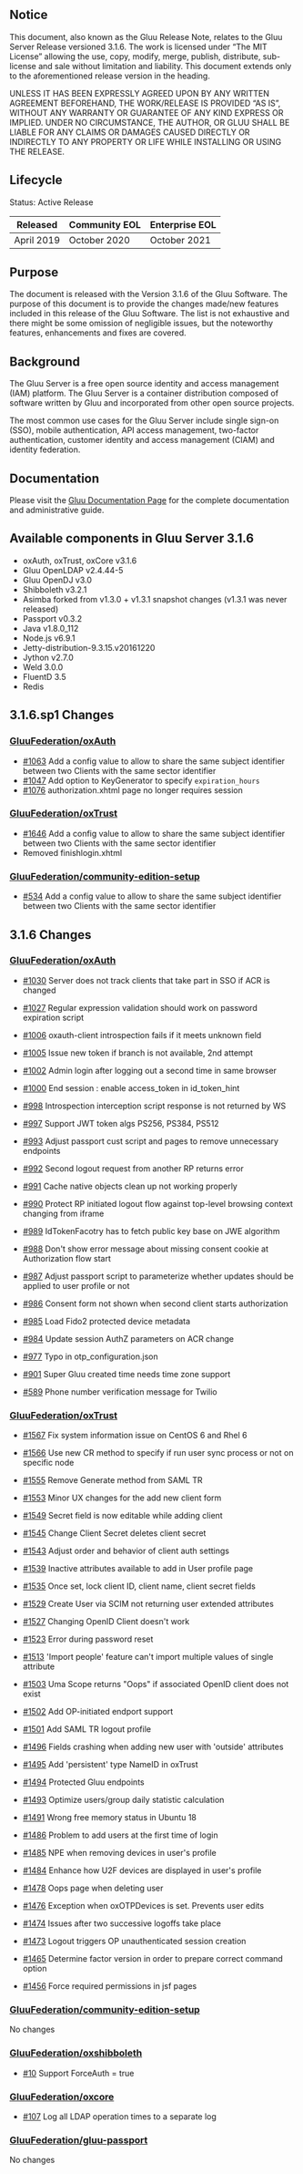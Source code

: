 ## Notice

This document, also known as the Gluu Release Note, 
relates to the Gluu Server Release versioned 3.1.6. The work is licensed under “The MIT License” 
allowing the use, copy, modify, merge, publish, distribute, sub-license and sale without 
limitation and liability. This document extends only to the aforementioned release version 
in the heading.

UNLESS IT HAS BEEN EXPRESSLY AGREED UPON BY ANY WRITTEN AGREEMENT BEFOREHAND, 
THE WORK/RELEASE IS PROVIDED “AS IS”, WITHOUT ANY WARRANTY OR GUARANTEE OF ANY KIND 
EXPRESS OR IMPLIED. UNDER NO CIRCUMSTANCE, THE AUTHOR, OR GLUU SHALL BE LIABLE FOR ANY 
CLAIMS OR DAMAGES CAUSED DIRECTLY OR INDIRECTLY TO ANY PROPERTY OR LIFE WHILE INSTALLING 
OR USING THE RELEASE.

## Lifecycle

Status: Active Release

| Released | Community EOL | Enterprise EOL |
| --- | --- | --- |
| April 2019 | October 2020 | October 2021 |

## Purpose

The document is released with the Version 3.1.6 of the Gluu Software. The purpose of this document is to provide the changes made/new features included in this release of the Gluu Software. The list is not exhaustive and there might be some omission of negligible issues, but the noteworthy features, enhancements and fixes are covered. 

## Background

The Gluu Server is a free open source identity and access management (IAM) platform. The Gluu Server is a container distribution composed of software written by Gluu and incorporated from other open source projects. 

The most common use cases for the Gluu Server include single sign-on (SSO), mobile authentication, API access management, two-factor authentication, customer identity and access management (CIAM) and identity federation.

## Documentation

Please visit the [Gluu Documentation Page](http://www.gluu.org/docs/ce) for the complete 
documentation and administrative guide. 

## Available components in Gluu Server 3.1.6
- oxAuth, oxTrust, oxCore v3.1.6
- Gluu OpenLDAP v2.4.44-5
- Gluu OpenDJ v3.0
- Shibboleth v3.2.1
- Asimba forked from v1.3.0 + v1.3.1 snapshot changes (v1.3.1 was never released)
- Passport v0.3.2
- Java v1.8.0_112
- Node.js v6.9.1
- Jetty-distribution-9.3.15.v20161220
- Jython v2.7.0
- Weld 3.0.0
- FluentD 3.5
- Redis

## 3.1.6.sp1 Changes

### [GluuFederation/oxAuth](https://github.com/GluuFederation/oxAuth/issues?utf8=?&q=is%3Aissue+milestone%3A3.1.6+)

- [#1063](https://github.com/GluuFederation/oxAuth/issues/1063) Add a config value to allow to share the same subject identifier between two Clients with the same sector identifier
- [#1047](https://github.com/GluuFederation/oxAuth/issues/1047) Add option to KeyGenerator to specify `expiration_hours`
- [#1076](https://github.com/GluuFederation/oxAuth/issues/1076) authorization.xhtml page no longer requires session

### [GluuFederation/oxTrust](https://github.com/GluuFederation/oxTrust/issues?utf8=?&q=is%3Aissue+milestone%3A3.1.6+)

- [#1646](https://github.com/GluuFederation/oxTrust/pull/1646) Add a config value to allow to share the same subject identifier between two Clients with the same sector identifier
- Removed finishlogin.xhtml

### [GluuFederation/community-edition-setup](https://github.com/GluuFederation/community-edition-setup/issues?utf8=?&q=is%3Aissue+milestone%3A3.1.6+)

- [#534](https://github.com/GluuFederation/community-edition-setup/pull/534) Add a config value to allow to share the same subject identifier between two Clients with the same sector identifier

## 3.1.6 Changes

### [GluuFederation/oxAuth](https://github.com/GluuFederation/oxAuth/issues?utf8=?&q=is%3Aissue+milestone%3A3.1.6+)

- [#1030](https://github.com/GluuFederation/oxAuth/issues/1030) Server does not track clients that take part in SSO if ACR is changed

- [#1027](https://github.com/GluuFederation/oxAuth/issues/1027) Regular expression validation should work on password expiration script

- [#1006](https://github.com/GluuFederation/oxAuth/issues/1006) oxauth-client introspection fails if it meets unknown field

- [#1005](https://github.com/GluuFederation/oxAuth/issues/1005) Issue new token if branch is not available, 2nd attempt

- [#1002](https://github.com/GluuFederation/oxAuth/issues/1002) Admin login after logging out a second time in same browser

- [#1000](https://github.com/GluuFederation/oxAuth/issues/1000) End session : enable access_token in id_token_hint

- [#998](https://github.com/GluuFederation/oxAuth/issues/998) Introspection interception script response is not returned by WS

- [#997](https://github.com/GluuFederation/oxAuth/issues/997) Support JWT token algs PS256, PS384, PS512

- [#993](https://github.com/GluuFederation/oxAuth/issues/993) Adjust passport cust script and pages to remove unnecessary endpoints

- [#992](https://github.com/GluuFederation/oxAuth/issues/992) Second logout request from another RP returns error

- [#991](https://github.com/GluuFederation/oxAuth/issues/991) Cache native objects clean up not working properly

- [#990](https://github.com/GluuFederation/oxAuth/issues/990) Protect RP initiated logout flow against top-level browsing context changing from iframe

- [#989](https://github.com/GluuFederation/oxAuth/issues/989) IdTokenFacotry has to fetch public key base on JWE algorithm

- [#988](https://github.com/GluuFederation/oxAuth/issues/988) Don't show error message about missing consent cookie at Authorization flow start

- [#987](https://github.com/GluuFederation/oxAuth/issues/987) Adjust passport script to parameterize whether updates should be applied to user profile or not

- [#986](https://github.com/GluuFederation/oxAuth/issues/986) Consent form not shown when second client starts authorization

- [#985](https://github.com/GluuFederation/oxAuth/issues/985) Load Fido2 protected device metadata

- [#984](https://github.com/GluuFederation/oxAuth/issues/984) Update session AuthZ parameters on ACR change

- [#977](https://github.com/GluuFederation/oxAuth/issues/977) Typo in otp_configuration.json

- [#901](https://github.com/GluuFederation/oxAuth/issues/901) Super Gluu created time needs time zone support

- [#589](https://github.com/GluuFederation/oxAuth/issues/589) Phone number verification message for Twilio

### [GluuFederation/oxTrust](https://github.com/GluuFederation/oxTrust/issues?utf8=?&q=is%3Aissue+milestone%3A3.1.6+)

- [#1567](https://github.com/GluuFederation/oxTrust/issues/1567) Fix system information issue on CentOS 6 and Rhel 6

- [#1566](https://github.com/GluuFederation/oxTrust/issues/1566) Use new CR method to specify if run user sync process or not on specific node

- [#1555](https://github.com/GluuFederation/oxTrust/issues/1555) Remove Generate method from SAML TR

- [#1553](https://github.com/GluuFederation/oxTrust/issues/1553) Minor UX changes for the add new client form

- [#1549](https://github.com/GluuFederation/oxTrust/issues/1549) Secret field is now editable while adding client

- [#1545](https://github.com/GluuFederation/oxTrust/issues/1545) Change Client Secret deletes client secret

- [#1543](https://github.com/GluuFederation/oxTrust/issues/1543) Adjust order and behavior of client auth settings

- [#1539](https://github.com/GluuFederation/oxTrust/issues/1539) Inactive attributes available to add in User profile page

- [#1535](https://github.com/GluuFederation/oxTrust/issues/1535) Once set, lock client ID, client name, client secret fields

- [#1529](https://github.com/GluuFederation/oxTrust/issues/1529) Create User via SCIM not returning user extended attributes

- [#1527](https://github.com/GluuFederation/oxTrust/issues/1527) Changing OpenID Client doesn't work

- [#1523](https://github.com/GluuFederation/oxTrust/issues/1523) Error during password reset

- [#1513](https://github.com/GluuFederation/oxTrust/issues/1513) 'Import people' feature can't import multiple values of single attribute

- [#1503](https://github.com/GluuFederation/oxTrust/issues/1503) Uma Scope returns "Oops" if associated OpenID client does not exist

- [#1502](https://github.com/GluuFederation/oxTrust/issues/1502) Add OP-initiated endport support

- [#1501](https://github.com/GluuFederation/oxTrust/issues/1501) Add SAML TR logout profile

- [#1496](https://github.com/GluuFederation/oxTrust/issues/1496) Fields crashing when adding new user with 'outside' attributes

- [#1495](https://github.com/GluuFederation/oxTrust/issues/1495) Add 'persistent' type NameID in oxTrust

- [#1494](https://github.com/GluuFederation/oxTrust/issues/1494) Protected Gluu endpoints

- [#1493](https://github.com/GluuFederation/oxTrust/issues/1493) Optimize users/group daily statistic calculation

- [#1491](https://github.com/GluuFederation/oxTrust/issues/1491) Wrong free memory status in Ubuntu 18

- [#1486](https://github.com/GluuFederation/oxTrust/issues/1486) Problem to add users at the first time of login

- [#1485](https://github.com/GluuFederation/oxTrust/issues/1485) NPE when removing devices in user's profile

- [#1484](https://github.com/GluuFederation/oxTrust/issues/1484) Enhance how U2F devices are displayed in user's profile

- [#1478](https://github.com/GluuFederation/oxTrust/issues/1478) Oops page when deleting user

- [#1476](https://github.com/GluuFederation/oxTrust/issues/1476) Exception when oxOTPDevices is set. Prevents user edits

- [#1474](https://github.com/GluuFederation/oxTrust/issues/1474) Issues after two successive logoffs take place

- [#1473](https://github.com/GluuFederation/oxTrust/issues/1473) Logout triggers OP unauthenticated session creation

- [#1465](https://github.com/GluuFederation/oxTrust/issues/1465) Determine factor version in order to prepare correct command option

- [#1456](https://github.com/GluuFederation/oxTrust/issues/1456) Force required permissions in jsf pages

### [GluuFederation/community-edition-setup](https://github.com/GluuFederation/community-edition-setup/issues?utf8=?&q=is%3Aissue+milestone%3A3.1.6+)

No changes

### [GluuFederation/oxshibboleth](https://github.com/GluuFederation/oxShibboleth/issues?utf8=?&3Aissue+milestone%3A3.1.6+)

- [#10](https://github.com/GluuFederation/oxShibboleth/issues/10) Support ForceAuth = true

### [GluuFederation/oxcore](https://github.com/GluuFederation/oxcore/issues?utf8=?&q=is%3Aissue+milestone%3A3.1.6+)

- [#107](https://github.com/GluuFederation/oxCore/issues/107) Log all LDAP operation times to a separate log

### [GluuFederation/gluu-passport](https://github.com/GluuFederation/gluu-passport/issues?utf8=?&q=is%3Aissue+milestone%3A3.1.6+)

No changes
